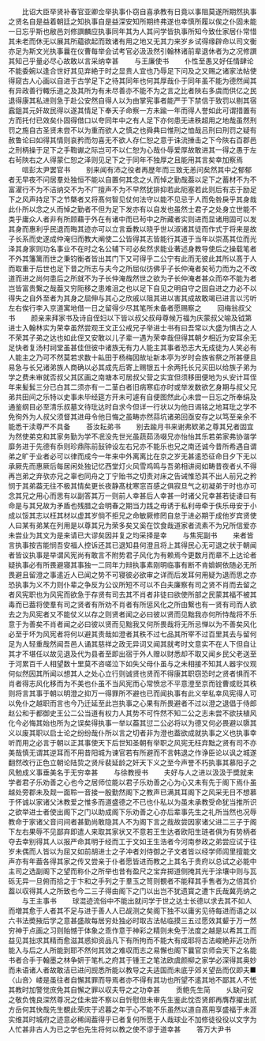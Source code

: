<!-- { "loadSidebar": true } -->
　　比诏大臣举贤补春官亚卿佥举执事仆窃自喜承教有日竟以事阻莫遂所期然执事之贤名自是益着朝廷之知执事自是益深安知所期终弗遂也幸慎所履以俟之仆固未能一日忘乎斯也敝邑刘修譔麟应执事同年其为人其问学皆执事所知今致仕家居仆常惜其未老而休无以展其所藴欲起而致诸有用之地又无其力来岁乡试得缘辟命以司文衡亦足为斯文光执事曩在仪曹每举会试考官必汲汲然引翰林诸前辈退休者为之况修譔其知己乎量必尽心故敢以言采纳幸甚
　　与王廉使书
　　仆性至愚又好任情肆论不能委婉以逢合世好其见弃絶于时之显贵人宜也乃辱足下问及之又赐之诸家法帖使得窥古人心画以自进于古学足下之待其同年也何其厚哉仆于同年虽不能为德然闻其有异政善行輙乐道之及其所为有未尽善亦不能不为之言之比者陜右多虞而供亿之民退得康其私进则急于赴公安然自得人以为由掌宪事者能严于下禁信于致罚以剔其宿蠧鉏其元奸故民得以遂其情足下奉天子命察一方未踰一年而得人誉如此可谓措置有方而托付已效矣仆固得借口以夸同年中之有人足下亦何患无进秩超用之地哉虽然刑罚之施自古圣贤未尝不以为重而欲人之慎之也舜典曰惟刑之恤哉吕刑曰刑罚之疑有赦鲁论曰如得其情则哀矜而勿喜无不欲人存仁恕之意于诛流捶击之下今陜右百郡邑之刑柄操于足下之手鞫谳之际岂可不以仁恕为心哉仆辱爱厚故敢进其一得之愚于左右茍陜右之人得蒙仁恕之泽则见足下之于同年不独厚之且能用其言矣幸加察焉
　　唁彭太尹罢官书
　　别来闻有沛之役者再歴年而三致无恙问矣然其中之郁郁者无早夜不问居羣处独恒不能以自置何其念之乆而悼之勤哉葢以足下之蓄材不为不富濯行不为不洁纳交不为不广擅声不为不早然犹排抑若此阨塞若此则后有志于励足下之风声持足下之节槩者又将髙何智见仗何法守以能不见忌于人而免咎戾乎其身哉此仆所以念之乆而悼之勤者不但为足下发亦有以自发也虽然士君子之处身立世能不类乎庸众人者非有所顾藉于外在有诸中而已茍中之所藏者实则进而显诸用固可以发其身而惠利乎民退而晦其迹亦可以立言垂教以晓乎世以淑诸其徒而作式于将来是故子长系而史遂成仲淹归而教大阐使二公皆得其志皆能行其道于当年以崇髙其位而光泽其身家则功名事业不在时之名公辅下可必矣然求能业著述身教导使后之操载笔者不外其籓篱而世之秉钧衡者皆出其门下又可得乎二公宁有此而无彼此其所以髙于人而取重于后世也足下昔之所志与夫今之所屈似彷佛乎子长仲淹者矣茍力而为之不改道而进之尚何患后之所就不为子长仲淹哉然世之欲为子长仲淹者甚众而卒不能为者岂皆富贵繋之哉葢又穷阨移之患难沮之也以足下自见之明自守之固自进之力必不以得失之自外至者为其身之屈伸与其心之欣戚以阻其进以害其成故敢竭已进言以污听左右俟行李入京道寓地借一日之留得少尽其笔所未备者愿赐察之
　　回梅翁叔父书
　　颜亲来拜家书及诗自侄妇以下皆以叔父叔母尊候万福为庆蒙叔父喻及钺第进士入翰林实为荣幸虽然尝观王文正公戒兄子举进士书有曰吾常以大盛为惧古之人不荣其子弟之达也如此侄又安敢以儿子辈一遇为荣幸哉但得其朝夕相近为安耳余无足快者复汤村祠堂虽甚佳但彼中诸族无有力人能主其事者恐志大无成徒为人笑必有人能主之乃可不然莫若求数十畆田于杨梅因故址新本亭为岁时会族省祭之所甚便且易急与长兄诸弟族人商确以必其成先后寄上赐银五十余两托长兄买田以给族子弟为学之费未审就否叔父其区画之南塘本可居叔父营之实宜但须移田便地为乆安计耳侄年来髪鬂三分已白其二须亦有一二茎白者旧病寒疝亦时或举发数欲乞身期与叔父兄弟共田间之乐特以史事未毕经筵方开未可遽有自便图然此心未尝一日忘之所奉绢及通鉴纲目必至清乐叔墓文待玭达时自求今但详一行状以为他日谒铭之地耳玭之学不免徇外为人叔父须督其进毋令他日悔之虽畴亦然蒜坑诸弟回亟安存之以笃至亲余不能悉干渎尊严不具备
　　荅汝耘弟书
　　别去踰月书来谢弗欵弟之尊其兄者固宜为然使弟克和其家务勤为学不冺没先世光虽蔬茹汤啜兄亦怡怡其乐若弟家弗协谐学靡务进于先德有忝则珍鼎陈前鼔钟设左右兄亦不能乐也兄之南还诚今昔所希遇自谓弟之旷于业者必可以律而成今一年来中外离离比在京之岁无甚逺恐征命日夕下无以承厥先而惠厥后每居闲处独记忆西堂灯火风雪鸡鸣与吾弟相讲阅如畴昔夜者乆不得再岂弟之弃欤亦兄之辜也同舟之丁宁贻书之切责对床之告诫惟恐其不出人前兄之矜悯于其弟葢无往不极其情矣更长夜静髙枕寒窓百感之俱寂旦气之初凝弟于时也亦可念其兄之用心而思有以副答其万一则前人幸甚后人幸甚一时诸父兄幸甚若徒诿曰有命是与其兄故为矛盾也残腊之会明春之期当力践之毋诱于私利毋牵于佚乐毋安于小成以馁其志以枉其材以虚其岁倘不拒兄之命敏厥修罔自怠于进必期于成他岁宾贤使人曰某有弟某在列用是以尊其兄为荣多矣又奚在饮食哉道家者流素不为兄所信爱亦未尝业为其文为是来请已大谬矣因并复之均采择是幸
　　与焦宪副书
　　来者皆言执事按吉能悯吾安福人控诉还其已退知县何澄且将上其得民心无可退之状于朝闻者皆议执事是举谓风宪尚有敢言不附势君子风化为有赖焉今更数月而章不上达论者疑执事必有所畏避寝其事独一二同年力辩执事素刚明临事有断不肯媕婀依随必无所畏避且留澄之事逺近人已闻之势不可寝彼必欲审之详而后发耳何用疑为退而思之亦恐执事为义不力则仆辈之争反为公议所短不可以不白夫廉察有司之贤不肖而去留之者风宪职也为风宪而欲急于存贤有司去其不肖者非徒曰欲使所部之民蒙其福不被其毒而已葢将使羣有司之贤者有所劝不肖者有所惩风化之所由繋也有一贤有司而人欲去之为风宪者又不能仗义以存之则贤者闻之必曰彼以贤而见黜我亦何所恃哉将不乐意于为善矣不肖者闻之必曰彼以贤而见黜我又何所畏哉将无所忌惮以为不善矣风化必至于坏为风宪者将何以避其责哉如澄者其秩不过七品其所宰不过百里其去与留何足为人轻重哉然闻吾邑人诵其慈祥之政无异词又闻其就考时文意实不在人下但自让其才不堪任以故见退及代为县者至即出宿于外人赠以财悉却不取又闻乡民父老送至于河累百千人相望数十里莫不咨嗟泣下如失父母仆虽与之未相接不知其人器宇仪观何似然因其所闻以想其人之处心立行则诚贤也贤而不得康其职窃恐时之贤者惧而不肖者得志风化移而为不美也仆虽不当风宪而心常愤忿不平意澄至京而铨曹或贬其秩则将言其事于朝以明澄之抑万一得罪所不避也已而闻执事有此义举私幸风宪得人可以免仆之越职而言也今乃迁延至此岂执事之心果有所畏避者不过以澄之退倡于侍郎赵公和于都御史王公二公当道有权力人其势不可忤然不知二公之志未尝不欲扶植风化今必悔其始也所为之误矣得执事一举以葢其愆二公必将以为德又何必畏避以隳其义以废其职以启士论之纷纷哉仆所以言之切者非为澄也葢欲成就执事之义也执事幸听而用之必言于朝以正其事使天下后世知圣朝有举职之风宪无枉弃黜之贤有司不亦美哉慎无谓其逆耳而不用昔阳城为谏官若有所避而不言韩退之作诤臣论以讽之城遂翻然改行正色立朝论陆贽之贤斥裴延龄之奸天下义之至今声誉不朽执事其慕阳子之风勉成义事垂美名于无穷幸甚
　　与徐教授书
　　夫好与人之进以汲汲于奬就来学者君子乐劝善之心也今之居师位能以君子乐劝善之心为心又未有先于阁下焉仆虽越处旁郡未及觌一面聆一音接一殷勤然阁下之教声已满其耳阁下之风采无日不想慕于怀诚以家诸父沐教爱之惟多而道盛德之不已也仆私以为虽未承教受命犹当推所识之欲举进士者使出阁下之门以助成阁下乐劝善之心亦后辈事先生之礼所当然也况辱教命于家诸父音问间者甚勤尚敢隐其人不为阁下言之哉故尝因家诸父进二三子于阁下左右果辱不见鄙弃即遣人来取其家状又不意若王生达者欧阳生琏者俱为有势柄者夺去幸别得其人以报严命其明于经而工于文如王生浩者今河南参政之弟尝应试于往岁未偶而人皆以为屈又如前胡进士之子冲者刘侍御之子文者皆以经学师闾里擅能文声亦有年葢各得其家之传又尝亲于仆者愿皆进而教之上其名于贵府以总试之必能中主司之选副阁下之望而称仆之所举也昔有盈尺之宝弃掷道侧掩其光于涂壤中则与瓦砾无异一旦俯而拾之于卞和之手列之于羣玉之笥则覩者不能释其手售者为之倍其价葢以収得其人之所致也今二三子得由阁下之门以出岂不犹遗寳之遭卞氏哉冀亮纳之
　　与王主事书
　　球混迹流俗中不能出就问学于世之达士长德以求去其不如人而増其愈于人者其不足与进于善人人已觇测之矣阁下独不以庸劣见待每进而语之以六书法奬掖后学之意甚盛故每居穷处独必时取古法帖临摸三五过愿效其颦于万一然穷神于点画之习则贻憾于体象之乖作意于神彩之精则未免于法度之越是以希其工而益见其拙求其精而愈滋其惑抑资品凡下有所拘而不能大有成耶将古法峻絶非近功所能入与后之人所能到耶不然何其效之难収而志之易懈也阁下曩官京师会天下之名能书者合手于翰墨之林争妍于笔札之府其于锺王之笔法欧虞颜柳之家学必深得其奥妙而未语诸人者故敢洁已进问觊悉所能以教导之夫适国而未底乎郊关望岳而仅即夫■〈山咅〉嵝是虽往者自懈其罪而导焉者亦不得有其功也所望不逺其地不鄙其人不恡其教时加警觉庶免其自懈之罪以収夫导之之功幸甚
　　贡鲍先生简
　　乆缺问安之敬负愧良深然尊况之佳未尝不察以自忻慰但未审先生鉴此忱否贤郎再膺荐擢出贰方岳何其快哉先生覩此荣庆于迟暮之年于心不能不乐虽然以道自髙用享盛福于未涯实维其时城府之迹意必稀阔葢得乎已者复何所愿于人哉球业不加修徒役役以文字为人忙甚非古人为已之学也先生将何以教之使不谬于道幸甚
　　答万大尹书
